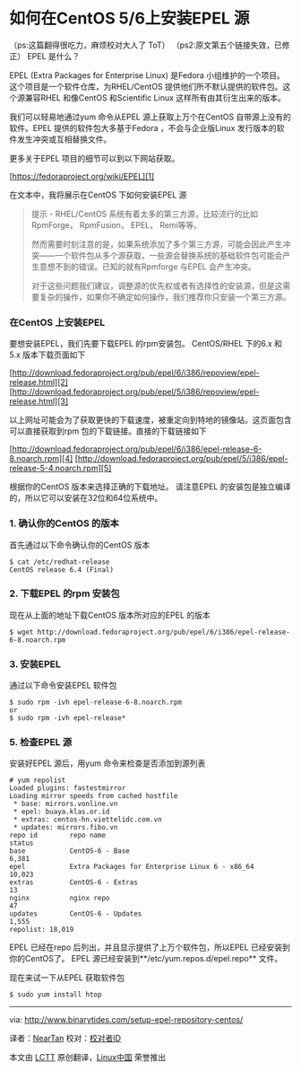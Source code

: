 
如何在CentOS 5/6上安装EPEL 源
================================================================================
（ps:这篇翻得很吃力，麻烦校对大人了 ToT）
（ps2:原文第五个链接失效，已修正）
EPEL 是什么？

EPEL (Extra Packages for Enterprise Linux) 是Fedora 小组维护的一个项目。这个项目是一个软件仓库，为RHEL/CentOS 提供他们所不默认提供的软件包。这个源兼容RHEL 和像CentOS 和Scientific Linux 这样所有由其衍生出来的版本。

我们可以轻易地通过yum 命令从EPEL 源上获取上万个在CentOS 自带源上没有的软件。EPEL 提供的软件包大多基于Fedora ，不会与企业版Linux 发行版本的软件发生冲突或互相替换文件。

更多关于EPEL 项目的细节可以到以下网站获取。

[https://fedoraproject.org/wiki/EPEL][1]

在文本中，我将展示在CentOS 下如何安装EPEL 源

> 提示 - RHEL/CentOS 系统有着太多的第三方源，比较流行的比如RpmForge， RpmFusion， EPEL， Remi等等。
> 
> 然而需要时刻注意的是，如果系统添加了多个第三方源，可能会因此产生冲突——一个软件包从多个源获取，一些源会替换系统的基础软件包可能会产生意想不到的错误。已知的就有Rpmforge 与EPEL 会产生冲突。 
> 
> 
> 对于这些问题我们建议，调整源的优先权或者有选择性的安装源，但是这需要复杂的操作，如果你不确定如何操作，我们推荐你只安装一个第三方源。

### 在CentOS 上安装EPEL ###

要想安装EPEL，我们先要下载EPEL 的rpm安装包。
CentOS/RHEL 下的6.x 和5.x 版本下载页面如下

[http://download.fedoraproject.org/pub/epel/6/i386/repoview/epel-release.html][2]
[http://download.fedoraproject.org/pub/epel/5/i386/repoview/epel-release.html][3]

以上网址可能会为了获取更快的下载速度，被重定向到特地的镜像站。这页面包含可以直接获取到rpm 包的下载链接。直接的下载链接如下

[http://download.fedoraproject.org/pub/epel/6/i386/epel-release-6-8.noarch.rpm][4]
[http://download.fedoraproject.org/pub/epel/5/i386/epel-release-5-4.noarch.rpm][5]

根据你的CentOS 版本来选择正确的下载地址。
请注意EPEL 的安装包是独立编译的，所以它可以安装在32位和64位系统中。

### 1. 确认你的CentOS 的版本 ###

首先通过以下命令确认你的CentOS 版本


    $ cat /etc/redhat-release 
    CentOS release 6.4 (Final)

### 2. 下载EPEL 的rpm 安装包 ###

现在从上面的地址下载CentOS 版本所对应的EPEL 的版本

    $ wget http://download.fedoraproject.org/pub/epel/6/i386/epel-release-6-8.noarch.rpm

### 3. 安装EPEL ###

通过以下命令安装EPEL 软件包

    $ sudo rpm -ivh epel-release-6-8.noarch.rpm
    or
    $ sudo rpm -ivh epel-release*

### 5. 检查EPEL 源 ###

安装好EPEL 源后，用yum 命令来检查是否添加到源列表

    # yum repolist
    Loaded plugins: fastestmirror
    Loading mirror speeds from cached hostfile
     * base: mirrors.vonline.vn
     * epel: buaya.klas.or.id
     * extras: centos-hn.viettelidc.com.vn
     * updates: mirrors.fibo.vn
    repo id        repo name                                              status
    base           CentOS-6 - Base                                         6,381
    epel           Extra Packages for Enterprise Linux 6 - x86_64         10,023
    extras         CentOS-6 - Extras                                          13
    nginx          nginx repo                                                 47
    updates        CentOS-6 - Updates                                      1,555
    repolist: 18,019

EPEL 已经在repo 后列出，并且显示提供了上万个软件包，所以EPEL 已经安装到你的CentOS了。
EPEL 源已经安装到**/etc/yum.repos.d/epel.repo** 文件。

现在来试一下从EPEL 获取软件包

    $ sudo yum install htop

--------------------------------------------------------------------------------

via: http://www.binarytides.com/setup-epel-repository-centos/

译者：[NearTan](https://github.com/NearTan) 校对：[校对者ID](https://github.com/校对者ID)

本文由 [LCTT](https://github.com/LCTT/TranslateProject) 原创翻译，[Linux中国](http://linux.cn/) 荣誉推出

[1]:https://fedoraproject.org/wiki/EPEL
[2]:http://download.fedoraproject.org/pub/epel/6/i386/repoview/epel-release.html
[3]:http://download.fedoraproject.org/pub/epel/5/i386/repoview/epel-release.html
[4]:http://download.fedoraproject.org/pub/epel/6/i386/epel-release-6-8.noarch.rpm
[5]:http://download.fedoraproject.org/pub/epel/5/i386/epel-release-5-4.noarch.rpm